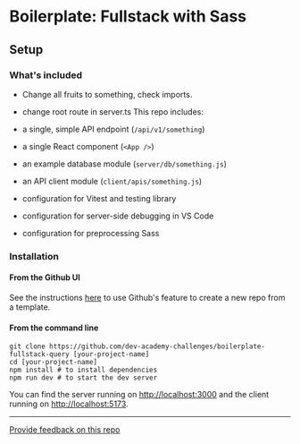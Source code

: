 # Boilerplate: Fullstack with Sass

## Setup

### What's included

- Change all fruits to something, check imports.
- change root route in server.ts
  This repo includes:

- a single, simple API endpoint (`/api/v1/something`)
- a single React component (`<App />`)
- an example database module (`server/db/something.js`)
- an API client module (`client/apis/something.js`)
- configuration for Vitest and testing library
- configuration for server-side debugging in VS Code
- configuration for preprocessing Sass

### Installation

#### **From the Github UI**

See the instructions [here](https://docs.github.com/en/free-pro-team@latest/github/creating-cloning-and-archiving-repositories/creating-a-repository-from-a-template) to use Github's feature to create a new repo from a template.

#### **From the command line**

```
git clone https://github.com/dev-academy-challenges/boilerplate-fullstack-query [your-project-name]
cd [your-project-name]
npm install # to install dependencies
npm run dev # to start the dev server
```

You can find the server running on [http://localhost:3000](http://localhost:3000) and the client running on [http://localhost:5173](http://localhost:5173).

---

[Provide feedback on this repo](https://docs.google.com/forms/d/e/1FAIpQLSfw4FGdWkLwMLlUaNQ8FtP2CTJdGDUv6Xoxrh19zIrJSkvT4Q/viewform?usp=pp_url&entry.1958421517=boilerplate-fullstack-query)
